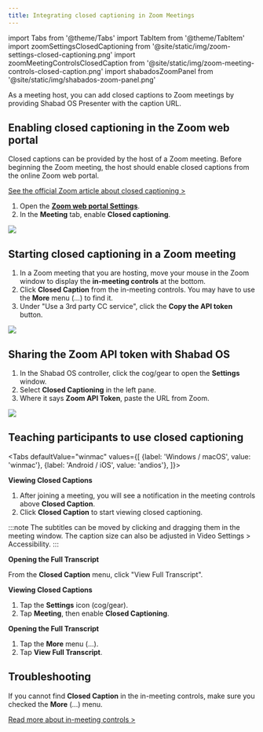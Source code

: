 ```yaml
---
title: Integrating closed captioning in Zoom Meetings
---
```


import Tabs from '@theme/Tabs'
import TabItem from '@theme/TabItem'
import zoomSettingsClosedCaptioning from '@site/static/img/zoom-settings-closed-captioning.png'
import zoomMeetingControlsClosedCaption from '@site/static/img/zoom-meeting-controls-closed-caption.png'
import shabadosZoomPanel from '@site/static/img/shabados-zoom-panel.png'

<p class="lead">As a meeting host, you can add closed captions to Zoom meetings by providing Shabad OS Presenter with the caption URL.</p>

## Enabling closed captioning in the Zoom web portal

Closed captions can be provided by the host of a Zoom meeting. Before beginning the Zoom meeting, the host should enable closed captions from the online Zoom web portal.

[See the official Zoom article about closed captioning >](https://support.zoom.us/hc/en-us/articles/207279736)

1. Open the [**Zoom web portal Settings**](https://zoom.us/profile/setting).
2. In the **Meeting** tab, enable **Closed captioning**.

<img src={zoomSettingsClosedCaptioning} width={500} />

## Starting closed captioning in a Zoom meeting

1. In a Zoom meeting that you are hosting, move your mouse in the Zoom window to display the **in-meeting controls** at the bottom.
2. Click **Closed Caption** from the in-meeting controls. You may have to use the **More** menu (...) to find it.
3. Under "Use a 3rd party CC service", click the **Copy the API token** button.

<img src={zoomMeetingControlsClosedCaption} width={500} />

## Sharing the Zoom API token with Shabad OS

1. In the Shabad OS controller, click the cog/gear to open the **Settings** window.
2. Select **Closed Captioning** in the left pane.
3. Where it says **Zoom API Token**, paste the URL from Zoom.

<img src={shabadosZoomPanel} width={500} />

## Teaching participants to use closed captioning

<Tabs
defaultValue="winmac"
values={[
{label: 'Windows / macOS', value: 'winmac'},
{label: 'Android / iOS', value: 'andios'},
]}>
<TabItem value="winmac">

**Viewing Closed Captions**

1. After joining a meeting, you will see a notification in the meeting controls above **Closed Caption**.
2. Click **Closed Caption** to start viewing closed captioning.

:::note
The subtitles can be moved by clicking and dragging them in the meeting window. The caption size can also be adjusted in Video Settings > Accessibility.
:::

**Opening the Full Transcript**

From the **Closed Caption** menu, click "View Full Transcript".

</TabItem>
<TabItem value="andios">

**Viewing Closed Captions**

1. Tap the **Settings** icon (cog/gear).
2. Tap **Meeting**, then enable **Closed Captioning**.

**Opening the Full Transcript**

1. Tap the **More** menu (...).
2. Tap **View Full Transcript**.

</TabItem>
</Tabs>

## Troubleshooting

If you cannot find **Closed Caption** in the in-meeting controls, make sure you checked the **More** (...) menu.

[Read more about in-meeting controls >](https://support.zoom.us/hc/en-us/articles/201362603)
